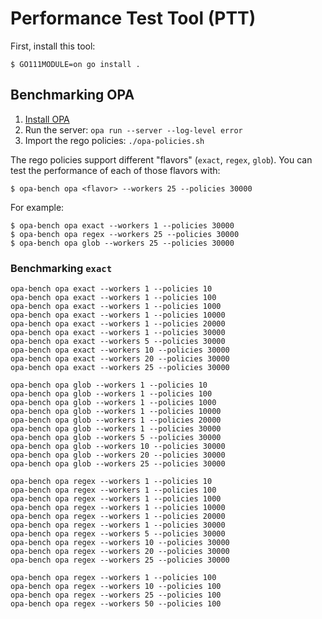 # Performance Test Tool (PTT)

First, install this tool:

```
$ GO111MODULE=on go install .
```

## Benchmarking OPA

1. [Install OPA](https://www.openpolicyagent.org/docs/latest/get-started)
1. Run the server: `opa run --server --log-level error`
2. Import the rego policies: `./opa-policies.sh`

The rego policies support different "flavors" (`exact`, `regex`, `glob`). You can test the
performance of each of those flavors with:

```
$ opa-bench opa <flavor> --workers 25 --policies 30000
```

For example:

```
$ opa-bench opa exact --workers 1 --policies 30000
$ opa-bench opa regex --workers 25 --policies 30000
$ opa-bench opa glob --workers 25 --policies 30000
```

### Benchmarking `exact`

```shell
opa-bench opa exact --workers 1 --policies 10
opa-bench opa exact --workers 1 --policies 100
opa-bench opa exact --workers 1 --policies 1000
opa-bench opa exact --workers 1 --policies 10000
opa-bench opa exact --workers 1 --policies 20000
opa-bench opa exact --workers 1 --policies 30000
opa-bench opa exact --workers 5 --policies 30000
opa-bench opa exact --workers 10 --policies 30000
opa-bench opa exact --workers 20 --policies 30000
opa-bench opa exact --workers 25 --policies 30000
```

```shell
opa-bench opa glob --workers 1 --policies 10
opa-bench opa glob --workers 1 --policies 100
opa-bench opa glob --workers 1 --policies 1000
opa-bench opa glob --workers 1 --policies 10000
opa-bench opa glob --workers 1 --policies 20000
opa-bench opa glob --workers 1 --policies 30000
opa-bench opa glob --workers 5 --policies 30000
opa-bench opa glob --workers 10 --policies 30000
opa-bench opa glob --workers 20 --policies 30000
opa-bench opa glob --workers 25 --policies 30000
```

```shell
opa-bench opa regex --workers 1 --policies 10
opa-bench opa regex --workers 1 --policies 100
opa-bench opa regex --workers 1 --policies 1000
opa-bench opa regex --workers 1 --policies 10000
opa-bench opa regex --workers 1 --policies 20000
opa-bench opa regex --workers 1 --policies 30000
opa-bench opa regex --workers 5 --policies 30000
opa-bench opa regex --workers 10 --policies 30000
opa-bench opa regex --workers 20 --policies 30000
opa-bench opa regex --workers 25 --policies 30000
```

```shell
opa-bench opa regex --workers 1 --policies 100
opa-bench opa regex --workers 10 --policies 100
opa-bench opa regex --workers 25 --policies 100
opa-bench opa regex --workers 50 --policies 100
```